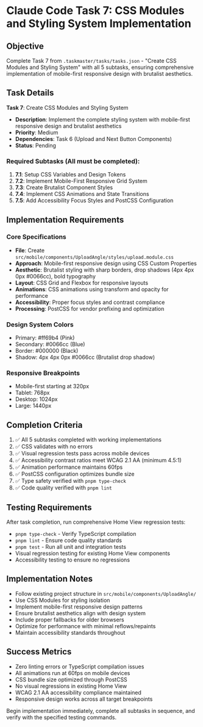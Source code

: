 # Claude Code Task 7: CSS Modules and Styling System Implementation

## Objective
Complete Task 7 from `.taskmaster/tasks/tasks.json` - "Create CSS Modules and Styling System" with all 5 subtasks, ensuring comprehensive implementation of mobile-first responsive design with brutalist aesthetics.

## Task Details
**Task 7**: Create CSS Modules and Styling System
- **Description**: Implement the complete styling system with mobile-first responsive design and brutalist aesthetics
- **Priority**: Medium
- **Dependencies**: Task 6 (Upload and Next Button Components)
- **Status**: Pending

### Required Subtasks (All must be completed):
1. **7.1**: Setup CSS Variables and Design Tokens
2. **7.2**: Implement Mobile-First Responsive Grid System  
3. **7.3**: Create Brutalist Component Styles
4. **7.4**: Implement CSS Animations and State Transitions
5. **7.5**: Add Accessibility Focus Styles and PostCSS Configuration

## Implementation Requirements

### Core Specifications
- **File**: Create `src/mobile/components/UploadAngle/styles/upload.module.css`
- **Approach**: Mobile-first responsive design using CSS Custom Properties
- **Aesthetic**: Brutalist styling with sharp borders, drop shadows (4px 4px 0px #0066cc), bold typography
- **Layout**: CSS Grid and Flexbox for responsive layouts
- **Animations**: CSS animations using transform and opacity for performance
- **Accessibility**: Proper focus styles and contrast compliance
- **Processing**: PostCSS for vendor prefixing and optimization

### Design System Colors
- Primary: #ff69b4 (Pink)
- Secondary: #0066cc (Blue) 
- Border: #000000 (Black)
- Shadow: 4px 4px 0px #0066cc (Brutalist drop shadow)

### Responsive Breakpoints
- Mobile-first starting at 320px
- Tablet: 768px
- Desktop: 1024px
- Large: 1440px

## Completion Criteria
1. ✅ All 5 subtasks completed with working implementations
2. ✅ CSS validates with no errors
3. ✅ Visual regression tests pass across mobile devices
4. ✅ Accessibility contrast ratios meet WCAG 2.1 AA (minimum 4.5:1)
5. ✅ Animation performance maintains 60fps
6. ✅ PostCSS configuration optimizes bundle size
7. ✅ Type safety verified with `pnpm type-check`
8. ✅ Code quality verified with `pnpm lint`

## Testing Requirements
After task completion, run comprehensive Home View regression tests:
- `pnpm type-check` - Verify TypeScript compilation
- `pnpm lint` - Ensure code quality standards
- `pnpm test` - Run all unit and integration tests
- Visual regression testing for existing Home View components
- Accessibility testing to ensure no regressions

## Implementation Notes
- Follow existing project structure in `src/mobile/components/UploadAngle/`
- Use CSS Modules for styling isolation
- Implement mobile-first responsive design patterns
- Ensure brutalist aesthetics align with design system
- Include proper fallbacks for older browsers
- Optimize for performance with minimal reflows/repaints
- Maintain accessibility standards throughout

## Success Metrics
- Zero linting errors or TypeScript compilation issues
- All animations run at 60fps on mobile devices
- CSS bundle size optimized through PostCSS
- No visual regressions in existing Home View
- WCAG 2.1 AA accessibility compliance maintained
- Responsive design works across all target breakpoints

Begin implementation immediately, complete all subtasks in sequence, and verify with the specified testing commands.
